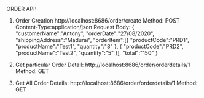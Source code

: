 ORDER API:

1) Order Creation
http://localhost:8686/order/create
Method: POST
Content-Type:application/json
Request Body:
{
"customerName":"Antony",
"orderDate":"27/08/2020",
"shippingAddress":"Madurai",
"orderItem":[{
"productCode":"PRD1",
"productName":"Test1",
"quantity":"8"
}, {
"productCode":"PRD2",
"productName":"Test2",
"quantity":"5"
}],
"total":"150"
}

2) Get particular Order Detail:
http://localhost:8686/order/orderdetails/1
Method: GET

3) Get All Order Details:
http://localhost:8686/order/orderdetails/1
Method: GET
